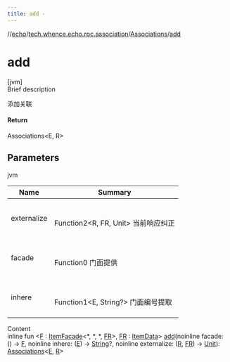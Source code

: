 ```yaml
---
title: add -
---
```

//[echo](../../index.md)/[tech.whence.echo.rpc.association](../index.md)/[Associations](index.md)/[add](add.md)



# add  
[jvm]  
Brief description  


添加关联



#### Return  


Associations<E, R>



## Parameters  
  
jvm  
  
|  Name|  Summary| 
|---|---|
| externalize| <br><br>Function2<R, FR, Unit> 当前响应纠正<br><br>
| facade| <br><br>Function0<F> 门面提供<br><br>
| inhere| <br><br>Function1<E, String?> 门面编号提取<br><br>
  
  
Content  
inline fun <[F](add.md) : [ItemFacade](../../tech.whence.echo.rpc.sample.item/-item-facade/index.md)<*, *, *, [FR](add.md)>, [FR](add.md) : [ItemData](../../tech.whence.echo.rpc.sample.item/-item-data/index.md)> [add](add.md)(noinline facade: () -> [F](add.md), noinline inhere: ([E](index.md)) -> [String](https://kotlinlang.org/api/latest/jvm/stdlib/kotlin/-string/index.html)?, noinline externalize: ([R](index.md), [FR](add.md)) -> [Unit](https://kotlinlang.org/api/latest/jvm/stdlib/kotlin/-unit/index.html)): [Associations](index.md)<[E](index.md), [R](index.md)>  



